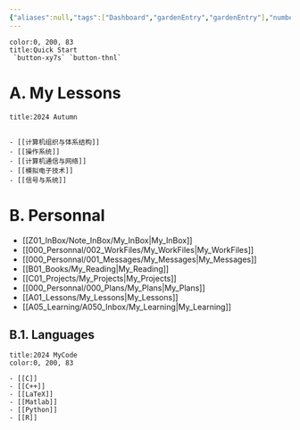 ```yaml
---
{"aliases":null,"tags":["Dashboard","gardenEntry","gardenEntry"],"number headings":"auto, first-level 1, max 6, A.1.","Created-Date":"2023-07-28 10:39:34","Modified-Date":"2024-03-27 11:23:06","dg-publish":true,"dg-home":true,"permalink":"/Z00_DashBoard/HOME/","dgPassFrontmatter":true}
---
```





```ad-danger
color:0, 200, 83
title:Quick Start 
 `button-xy7s` `button-thnl`
```
# A. My Lessons

```ad-abstract
title:2024 Autumn


- [[计算机组织与体系结构]]
- [[操作系统]]
- [[计算机通信与网络]]
- [[模拟电子技术]]
- [[信号与系统]]

```


# B. Personnal
- [[Z01_InBox/Note_InBox/My_InBox\|My_InBox]]
- [[000_Personnal/002_WorkFiles/My_WorkFiles\|My_WorkFiles]]
- [[000_Personnal/001_Messages/My_Messages\|My_Messages]]
- [[B01_Books/My_Reading\|My_Reading]]
- [[C01_Projects/My_Projects\|My_Projects]]
- [[000_Personnal/000_Plans/My_Plans\|My_Plans]]
- [[A01_Lessons/My_Lessons\|My_Lessons]]
- [[A05_Learning/A050_Inbox/My_Learning\|My_Learning]]

## B.1. Languages

```ad-info
title:2024 MyCode
color:0, 200, 83

- [[C]]
- [[C++]]
- [[LaTeX]]
- [[Matlab]]
- [[Python]]
- [[R]]

```


